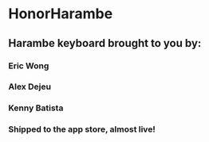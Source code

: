# HonorHarambe

## Harambe keyboard brought to you by: 
### Eric Wong
### Alex Dejeu
### Kenny Batista

### Shipped to the app store, almost live!
